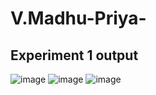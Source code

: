 # V.Madhu-Priya-
## Experiment 1 output
![image](https://user-images.githubusercontent.com/112066513/194108009-d6a8e744-9e63-4315-9c3c-b4b490bbbef7.png)
![image](https://user-images.githubusercontent.com/112066513/194108271-6c482448-520d-4bed-b535-0ba68652ffc0.png)
![image](https://user-images.githubusercontent.com/112066513/194108907-cd25b8d0-21b4-4d71-8e97-7c5f3d2907bd.png)
